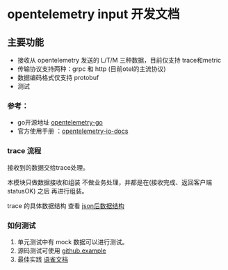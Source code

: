 # opentelemetry input 开发文档

## 主要功能
- 接收从 opentelemetry 发送的 L/T/M 三种数据，目前仅支持 trace和metric
- 传输协议支持两种：grpc 和 http  (目前otel的主流协议)
- 数据编码格式仅支持 protobuf 
- 测试

### 参考：
- go开源地址 [opentelemetry-go](https://github.com/open-telemetry/opentelemetry-go)
- 官方使用手册 ：[opentelemetry-io-docs](https://opentelemetry.io/docs/)


### trace 流程
接收到的数据交给trace处理。

本模块只做数据接收和组装 不做业务处理，并都是在(接收完成、返回客户端statusOK) 之后 再进行组装。
 
trace 的具体数据结构 查看 [json后数据结构](mate.md)
 
### 如何测试
1. 单元测试中有 mock 数据可以进行测试。
1. 源码测试可使用 [github.example](https://github.com/open-telemetry/opentelemetry-go/blob/main/example/otel-collector/main.go)
1. 最佳实践 [语雀文档](todo)